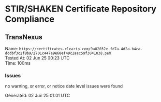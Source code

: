 # STIR/SHAKEN Certificate Repository Compliance

## TransNexus

Name: `https://certificates.clearip.com/9a82032e-fd7a-4d2a-b4ca-dddbf3c2f8b9/2701c447a9e60ef49c2aac59f3041038.pem`\
Tested At: 02 Jun 25 00:23 UTC\
Time: 100ms

### Issues

no warning, or error, or notice date level issues were found

Generated: 02 Jun 25 01:01 UTC